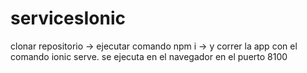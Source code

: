 # servicesIonic

clonar repositorio -> ejecutar comando npm i -> y correr la app con el comando ionic serve. se ejecuta en el navegador en el puerto 8100